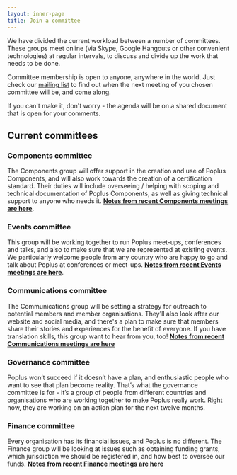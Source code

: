 ```yaml
---
layout: inner-page
title: Join a committee
---
```


We have divided the current workload between a number of committees. These groups meet online (via Skype, Google Hangouts or other convenient technologies) at regular intervals, to discuss and divide up the work that needs to be done.

Committee membership is open to anyone, anywhere in the world. Just check our [mailing list](https://groups.google.com/forum/#%21forum/poplus) to find out when the next meeting of you chosen committee will be, and come along.

If you can't make it, don't worry - the agenda will be on a shared document that is open for your comments.

## Current committees

### Components committee

The Components group will offer support in the creation and use of Poplus Components, and will also work towards the creation of a certification standard.
Their duties will include overseeing / helping with scoping and technical documentation of Poplus Components, as well as giving technical support to anyone who needs it. **[Notes from recent Components meetings are here](https://docs.google.com/document/d/16zq3lkLI05rZmO0hC5RZVErPts5065x4Gj5N_otn2As/view?pli=1&overridemobile=true#heading=h.qlwmoenuh7f3)**.

### Events committee

This group will be working together to run Poplus meet-ups, conferences and talks, and also to make sure that we are represented at existing events.
We particularly welcome people from any country who are happy to go and talk about Poplus at conferences or meet-ups. **[Notes from recent Events meetings are here](https://popluscon.hackpad.com/Events-Group-1st-Meeting-Agenda-and-Notes-BnLhF57G61Q)**.

### Communications committee

The Communications group will be setting a strategy for outreach to potential members and member organisations. They'll also look after our website and social media, and there's a plan to make sure that members share their stories and experiences for the benefit of everyone.
If you have translation skills, this group want to hear from you, too! **[Notes from recent Communications meetings are here](https://docs.google.com/document/d/1H4Qu7t0bJmbVOq3C9mQoxAmTNoTenAGkprhrZSIEmxI/edit#)**

### Governance committee

Poplus won’t succeed if it doesn’t have a plan, and enthusiastic people who want to see that plan become reality.
That’s what the governance committee is for - it’s a group of people from different countries and organisations who are working together to make Poplus really work. Right now, they are working on an action plan for the next twelve months.

### Finance committee

Every organisation has its financial issues, and Poplus is no different.
The Finance group will be looking at issues such as obtaining funding grants, which jurisdiction we should be registered in, and how best to oversee our funds. **[Notes from recent Finance meetings are here](https://popluscon.hackpad.com/Finance-Committee-Call-Agenda-tvW3dW5BJY3#:h=3%29-What-should-the-Federation-)**
